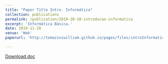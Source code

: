 ```yaml
---
title: "Paper Title Intro. Informática"
collection: publications
permalink: /publication/2019-28-10-introducao-informatica
excerpt: 'Informática Básica.'
date: 2019-11-28
venue: 'Web'
paperurl: 'http://tomaziniwilliam.github.io/pages/files/introInformatica.pdf'

---
```



[Download doc](http://tomaziniwilliam.github.io/pages/files/introInformatica.pdf)
